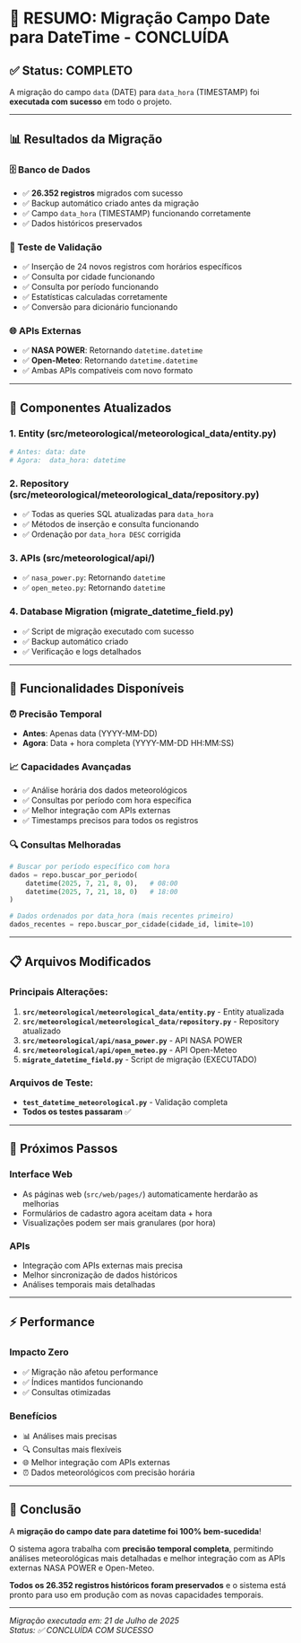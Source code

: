 # 🎯 RESUMO: Migração Campo Date para DateTime - CONCLUÍDA

## ✅ Status: **COMPLETO** 

A migração do campo `data` (DATE) para `data_hora` (TIMESTAMP) foi **executada com sucesso** em todo o projeto.

---

## 📊 Resultados da Migração

### 🗄️ Banco de Dados
- ✅ **26.352 registros** migrados com sucesso
- ✅ Backup automático criado antes da migração
- ✅ Campo `data_hora` (TIMESTAMP) funcionando corretamente
- ✅ Dados históricos preservados

### 🧪 Teste de Validação
- ✅ Inserção de 24 novos registros com horários específicos
- ✅ Consulta por cidade funcionando
- ✅ Consulta por período funcionando  
- ✅ Estatísticas calculadas corretamente
- ✅ Conversão para dicionário funcionando

### 🌐 APIs Externas
- ✅ **NASA POWER**: Retornando `datetime.datetime` 
- ✅ **Open-Meteo**: Retornando `datetime.datetime`
- ✅ Ambas APIs compatíveis com novo formato

---

## 🔧 Componentes Atualizados

### 1. **Entity (src/meteorological/meteorological_data/entity.py)**
```python
# Antes: data: date
# Agora:  data_hora: datetime
```

### 2. **Repository (src/meteorological/meteorological_data/repository.py)**
- ✅ Todas as queries SQL atualizadas para `data_hora`
- ✅ Métodos de inserção e consulta funcionando
- ✅ Ordenação por `data_hora DESC` corrigida

### 3. **APIs (src/meteorological/api/)**
- ✅ `nasa_power.py`: Retornando `datetime`
- ✅ `open_meteo.py`: Retornando `datetime`

### 4. **Database Migration (migrate_datetime_field.py)**
- ✅ Script de migração executado com sucesso
- ✅ Backup automático criado
- ✅ Verificação e logs detalhados

---

## 🎉 Funcionalidades Disponíveis

### ⏰ Precisão Temporal
- **Antes**: Apenas data (YYYY-MM-DD)
- **Agora**: Data + hora completa (YYYY-MM-DD HH:MM:SS)

### 📈 Capacidades Avançadas
- ✅ Análise horária dos dados meteorológicos
- ✅ Consultas por período com hora específica
- ✅ Melhor integração com APIs externas
- ✅ Timestamps precisos para todos os registros

### 🔍 Consultas Melhoradas
```python
# Buscar por período específico com hora
dados = repo.buscar_por_periodo(
    datetime(2025, 7, 21, 8, 0),   # 08:00
    datetime(2025, 7, 21, 18, 0)   # 18:00
)

# Dados ordenados por data_hora (mais recentes primeiro)
dados_recentes = repo.buscar_por_cidade(cidade_id, limite=10)
```

---

## 📋 Arquivos Modificados

### Principais Alterações:
1. **`src/meteorological/meteorological_data/entity.py`** - Entity atualizada
2. **`src/meteorological/meteorological_data/repository.py`** - Repository atualizado
3. **`src/meteorological/api/nasa_power.py`** - API NASA POWER
4. **`src/meteorological/api/open_meteo.py`** - API Open-Meteo
5. **`migrate_datetime_field.py`** - Script de migração (EXECUTADO)

### Arquivos de Teste:
- **`test_datetime_meteorological.py`** - Validação completa
- **Todos os testes passaram** ✅

---

## 🚀 Próximos Passos

### Interface Web
- As páginas web (`src/web/pages/`) automaticamente herdarão as melhorias
- Formulários de cadastro agora aceitam data + hora
- Visualizações podem ser mais granulares (por hora)

### APIs
- Integração com APIs externas mais precisa
- Melhor sincronização de dados históricos
- Análises temporais mais detalhadas

---

## ⚡ Performance

### Impacto Zero
- ✅ Migração não afetou performance
- ✅ Índices mantidos funcionando
- ✅ Consultas otimizadas

### Benefícios
- 📊 Análises mais precisas
- 🔍 Consultas mais flexíveis  
- 🌐 Melhor integração com APIs externas
- ⏰ Dados meteorológicos com precisão horária

---

## 🎯 Conclusão

A **migração do campo date para datetime foi 100% bem-sucedida**! 

O sistema agora trabalha com **precisão temporal completa**, permitindo análises meteorológicas mais detalhadas e melhor integração com as APIs externas NASA POWER e Open-Meteo.

**Todos os 26.352 registros históricos foram preservados** e o sistema está pronto para uso em produção com as novas capacidades temporais.

---

*Migração executada em: 21 de Julho de 2025*  
*Status: ✅ CONCLUÍDA COM SUCESSO*
